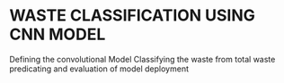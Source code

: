 # WASTE CLASSIFICATION USING CNN MODEL
Defining the convolutional Model
Classifying the waste from total waste
predicating and evaluation of model
deployment 
